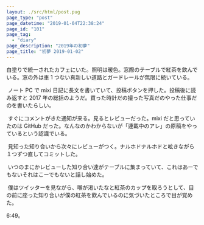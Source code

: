 ```yaml
---
layout: ./src/html/post.pug
page_type: "post"
page_datetime: "2019-01-04T22:38:24"
page_id: "101"
page_tag:
  - "diary"
page_description: "2019年の初夢"
page_title: "初夢 2019-01-02"
---
```


白塗りで統一されたカフェにいた。照明は暖色。窓際のテーブルで紅茶を飲んでいる。窓の外は車 1 つない真新しい道路とガードレールが無限に続いている。

‪ ノート PC で mixi 日記に長文を書いていて、投稿ボタンを押した。投稿後に読み返すと 2017 年の総括のようだ。買った時計だの撮った写真だのやった仕事だのを書いたらしい。‬

‪ すぐにコメントがきた通知が来る。見るとレビューだった。mixi だと思っていたのは GitHub だった。なんなのかわからないが「連載中のアレ」の原稿をやっているという認識でいる。

‪ 見知った知り合いから次々にレビューがつく。ナルホドナルホドと呟きながら１つずつ直してコミットした。‬

‪ いつのまにかレビューした知り合い達がテーブルに集まっていて、これはあーでもないそれはこーでもないと話し始めた。‬

‪ 僕はツイッターを見ながら、喉が渇いたなと紅茶のカップを取ろうとして、目の前に座った知り合いが僕の紅茶を飲んでいるのに気づいたところで目が覚めた。‬

‪6:49。
